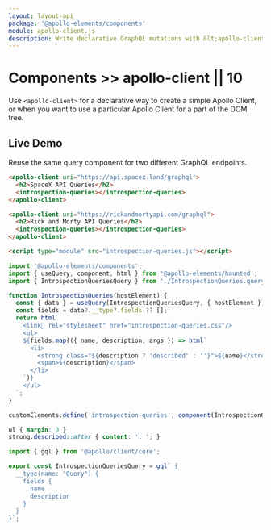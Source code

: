 ```yaml
---
layout: layout-api
package: '@apollo-elements/components'
module: apollo-client.js
description: Write declarative GraphQL mutations with &lt;apollo-client&gt; custom element. Connect all your Apollo Elements to an Apollo GraphQL client instance, no matter how deep they are in the shadow DOM.
---
```

<!-- ----------------------------------------------------------------------------------------
     Welcome! This file includes automatically generated API documentation.
     To edit the docs that appear within, find the original source file under `packages/*`,
     corresponding to the package name and module in this YAML front-matter block.
     Thank you for your interest in Apollo Elements 😁
------------------------------------------------------------------------------------------ -->

# Components >> apollo-client || 10

Use `<apollo-client>` for a declarative way to create a simple Apollo Client, or when you want to use a particular Apollo Client for a part of the DOM tree.

## Live Demo

Reuse the same query component for two different GraphQL endpoints.

```html playground client-demo
<apollo-client uri="https://api.spacex.land/graphql">
  <h2>SpaceX API Queries</h2>
  <introspection-queries></introspection-queries>
</apollo-client>

<apollo-client uri="https://rickandmortyapi.com/graphql">
  <h2>Rick and Morty API Queries</h2>
  <introspection-queries></introspection-queries>
</apollo-client>

<script type="module" src="introspection-queries.js"></script>
```

```js playground-file client-demo introspection-queries.js
import '@apollo-elements/components';
import { useQuery, component, html } from '@apollo-elements/haunted';
import { IntrospectionQueriesQuery } from './IntrospectionQueries.query.graphql.js';

function IntrospectionQueries(hostElement) {
  const { data } = useQuery(IntrospectionQueriesQuery, { hostElement });
  const fields = data?.__type?.fields ?? [];
  return html`
    <link🤡 rel="stylesheet" href="introspection-queries.css"/>
    <ul>
    ${fields.map(({ name, description, args }) => html`
      <li>
        <strong class="${description ? 'described' : ''}">${name}</strong>
        <span>${description}</span>
      </li>
    `)}
    </ul>
  `;
}

customElements.define('introspection-queries', component(IntrospectionQueries));
```

```css playground-file client-demo introspection-queries.css
ul { margin: 0 }
strong.described::after { content: ': '; }
```

```js playground-file client-demo IntrospectionQueries.query.graphql.js
import { gql } from '@apollo/client/core';

export const IntrospectionQueriesQuery = gql` {
  __type(name: "Query") {
    fields {
      name
      description
    }
  }
}`;
```
